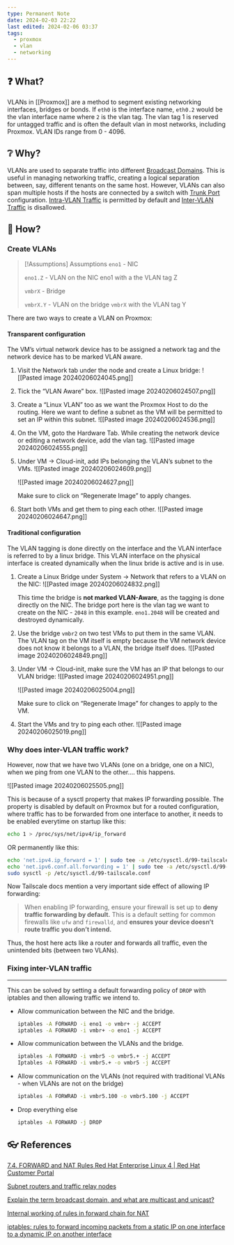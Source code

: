 ```yaml
---
type: Permanent Note
date: 2024-02-03 22:22
last edited: 2024-02-06 03:37
tags:
  - proxmox
  - vlan
  - networking
---
```

## ❓ What?
  
VLANs in [[Proxmox]] are a method to segment existing networking interfaces, bridges or bonds. If `eth0` is the interface name, `eth0.2` would be the vlan interface name where `2` is the vlan tag. The vlan tag 1 is reserved for untagged traffic and is often the default vlan in most networks, including Proxmox. VLAN IDs range from 0 - 4096.

## ❔ Why?
  
VLANs are used to separate traffic into different [Broadcast Domains](https://www.notion.so/Broadcast-Domains-a640e2b460274ea9bf3a404e9417b085?pvs=21). This is useful in managing networking traffic, creating a logical separation between, say, different tenants on the same host. However, VLANs can also span multiple hosts if the hosts are connected by a switch with [Trunk Port](https://www.notion.so/Trunk-Port-5c6c934e5854458d95bf25a1263dd98d?pvs=21) configuration. [Intra-VLAN Traffic](https://www.notion.so/Intra-VLAN-Traffic-211f84daadc344c1ad5d838b7876e9a5?pvs=21) is permitted by default and [Inter-VLAN Traffic](https://www.notion.so/Inter-VLAN-Traffic-0c257ad5f69e4fababed1757d7440537?pvs=21) is disallowed.

## 🎤 How?

### Create VLANs

> [!Assumptions] Assumptions
>  `eno1` - NIC
>  
>  `eno1.Z` - VLAN on the NIC eno1 with a the VLAN tag Z
>  
>  `vmbrX` - Bridge
>  
>  `vmbrX.Y` - VLAN on the bridge `vmbrX` with the VLAN tag Y

There are two ways to create a VLAN on Proxmox:

#### Transparent configuration

The VM’s virtual network device has to be assigned a network tag and the network device has to be marked VLAN aware.
    
1. Visit the Network tab under the node and create a Linux bridge:
	![[Pasted image 20240206024045.png]]
        
2. Tick the “VLAN Aware” box.
	![[Pasted image 20240206024507.png]]
        
3. Create a “Linux VLAN” too as we want the Proxmox Host to do the routing. Here we want to define a subnet as the VM will be permitted to set an IP within this subnet.
	![[Pasted image 20240206024536.png]]
4. On the VM, goto the Hardware Tab. While creating the network device or editing a network device, add the vlan tag.
	![[Pasted image 20240206024555.png]]
        
5. Under VM → Cloud-init, add IPs belonging the VLAN’s subnet to the VMs.
    ![[Pasted image 20240206024609.png]]
        
	![[Pasted image 20240206024627.png]]
        
	Make sure to click on “Regenerate Image” to apply changes.
        
6. Start both VMs and get them to ping each other.
	![[Pasted image 20240206024647.png]]
        
#### Traditional configuration
 
 The VLAN tagging is done directly on the interface and the VLAN interface is referred to by a linux bridge. This VLAN interface on the physical interface is created dynamically when the linux bride is active and is in use.
    
1. Create a Linux Bridge under System → Network that refers to a VLAN on the NIC:
	![[Pasted image 20240206024832.png]]
        
	This time the bridge is **not marked VLAN-Aware**, as the tagging is done directly on the NIC. The bridge port here is the vlan tag we want to create on the NIC - `2048` in this example. `eno1.2048` will be created and destroyed dynamically. 
	
2. Use the bridge `vmbr2` on two test VMs to put them in the same VLAN. The VLAN tag on the VM itself is empty because the VM network device does not know it belongs to a VLAN, the bridge itself does.
	![[Pasted image 20240206024849.png]]
        
3. Under VM → Cloud-init, make sure the VM has an IP that belongs to our VLAN bridge:
	![[Pasted image 20240206024951.png]]
        
	![[Pasted image 20240206025004.png]]
        
	Make sure to click on “Regenerate Image” for changes to apply to the VM.
        
4. Start the VMs and try to ping each other.
	![[Pasted image 20240206025019.png]]
        

### Why does inter-VLAN traffic work?

However, now that we have two VLANs (one on a bridge, one on a NIC), when we ping from one VLAN to the other…. this happens.

![[Pasted image 20240206025505.png]]

This is because of a sysctl property that makes IP forwarding possible. The property is disabled by default on Proxmox but for a routed configuration, where traffic has to be forwarded from one interface to another, it needs to be enabled everytime on startup like this:

```bash
echo 1 > /proc/sys/net/ipv4/ip_forward
```

OR permanently like this:

```bash
echo 'net.ipv4.ip_forward = 1' | sudo tee -a /etc/sysctl.d/99-tailscale.conf
echo 'net.ipv6.conf.all.forwarding = 1' | sudo tee -a /etc/sysctl.d/99-tailscale.conf
sudo sysctl -p /etc/sysctl.d/99-tailscale.conf
```

Now Tailscale docs mention a very important side effect of allowing IP forwarding:

> When enabling IP forwarding, ensure your firewall is set up to **deny traffic forwarding by default.** This is a default setting for common firewalls like `ufw` and `firewalld`, and **ensures your device doesn’t route traffic you don’t intend.**

Thus, the host here acts like a router and forwards all traffic, even the unintended bits (between two VLANs).

### Fixing inter-VLAN traffic
---
This can be solved by setting a default forwarding policy of `DROP` with iptables and then allowing traffic we intend to.
- Allow communication between the NIC and the bridge.
    ```bash
    iptables -A FORWARD -i eno1 -o vmbr+ -j ACCEPT
    iptables -A FORWARD -i vmbr+ -o eno1 -j ACCEPT
    ```
- Allow communication between the VLANs and the bridge.
    ```bash
    iptables -A FORWARD -i vmbr5 -o vmbr5.+ -j ACCEPT
    Iptables -A FORWARD -i vmbr5.+ -o vmbr5 -j ACCEPT
    ```
- Allow communication on the VLANs (not required with traditional VLANs - when VLANs are not on the bridge)
    ```bash
    iptables -A FORWRAD -i vmbr5.100 -o vmbr5.100 -j ACCEPT
    ```
- Drop everything else
    ```bash
    iptables -A FORWARD -j DROP
    ```


## 👓 References

[7.4. FORWARD and NAT Rules Red Hat Enterprise Linux 4 | Red Hat Customer Portal](https://access.redhat.com/documentation/en-us/red_hat_enterprise_linux/4/html/security_guide/s1-firewall-ipt-fwd)

[Subnet routers and traffic relay nodes](https://tailscale.com/kb/1019/subnets?tab=linux#enable-ip-forwarding)

[Explain the term broadcast domain, and what are multicast and unicast?](https://www.perplexity.ai/search/Explain-the-term-L2lx9DkaRs65wuoSsXkZYw?s=c)

[Internal working of rules in forward chain for NAT](https://superuser.com/questions/255705/internal-working-of-rules-in-forward-chain-for-nat)

[iptables: rules to forward incoming packets from a static IP on one interface to a dynamic IP on another interface](https://serverfault.com/questions/880244/iptables-rules-to-forward-incoming-packets-from-a-static-ip-on-one-interface-to)

